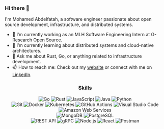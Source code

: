 

### Hi there 👋

I'm Mohamed Abdelfatah, a software engineer passionate about open source development, infrastructure, and distributed systems.

- 🔭 I’m currently working as an MLH Software Engineering Intern at G-Research Open Source.
- 🌱 I’m currently learning about distributed systems and cloud-native architectures.
- 💬 Ask me about Rust, Go, or anything related to infrastructure development.
- 📫 How to reach me: Check out my [website](https://fatah.dev) or connect with me on [LinkedIn](https://linkedin.com/in/mohfatah).

<div align="center">
  <h3>Skills</h3>
  <p>
    <img alt="Go" src="https://img.shields.io/badge/-Go-00ADD8?style=flat-square&logo=go&logoColor=white" />
    <img alt="Rust" src="https://img.shields.io/badge/-Rust-000000?style=flat-square&logo=rust&logoColor=white" />
    <img alt="JavaScript" src="https://img.shields.io/badge/-JavaScript-F7DF1E?style=flat-square&logo=javascript&logoColor=000" />
    <img alt="Java" src="https://img.shields.io/badge/-Java-007396?style=flat-square&logo=java&logoColor=white" />
    <img alt="Python" src="https://img.shields.io/badge/-Python-3776AB?style=flat-square&logo=python&logoColor=white" />
    <br />
    <img alt="Git" src="https://img.shields.io/badge/-Git-F05032?style=flat-square&logo=git&logoColor=white" />
    <img alt="Docker" src="https://img.shields.io/badge/-Docker-2496ED?style=flat-square&logo=docker&logoColor=white" />
    <img alt="Kubernetes" src="https://img.shields.io/badge/-Kubernetes-326CE5?style=flat-square&logo=kubernetes&logoColor=white" />
    <img alt="GitHub Actions" src="https://img.shields.io/badge/-GitHub%20Actions-2088FF?style=flat-square&logo=github-actions&logoColor=white" />
    <img alt="Visual Studio Code" src="https://img.shields.io/badge/-VS%20Code-007ACC?style=flat-square&logo=visual-studio-code&logoColor=white" />
    <img alt="Amazon Web Services" src="https://img.shields.io/badge/-AWS-232F3E?style=flat-square&logo=amazon-aws&logoColor=white" />
    <br />
    <img alt="MongoDB" src="https://img.shields.io/badge/-MongoDB-47A248?style=flat-square&logo=mongodb&logoColor=white" />
    <img alt="PostgreSQL" src="https://img.shields.io/badge/-PostgreSQL-336791?style=flat-square&logo=postgresql&logoColor=white" />
    <br />
    <img alt="REST API" src="https://img.shields.io/badge/-REST%20API-009688?style=flat-square" />
    <img alt="gRPC" src="https://img.shields.io/badge/-gRPC-336791?style=flat-square" />
    <img alt="Node.js" src="https://img.shields.io/badge/-Node.js-339933?style=flat-square&logo=node.js&logoColor=white" />
    <img alt="React" src="https://img.shields.io/badge/-React-61DAFB?style=flat-square&logo=react&logoColor=000" />
    <img alt="Postman" src="https://img.shields.io/badge/-Postman-FF6C37?style=flat-square&logo=postman&logoColor=white" />
 </p>
 </ div>

